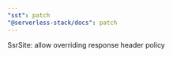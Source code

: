 ```yaml
---
"sst": patch
"@serverless-stack/docs": patch
---
```


SsrSite: allow overriding response header policy
